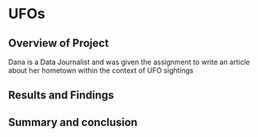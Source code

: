 # UFOs

## Overview of Project

Dana is a Data Journalist and was given the assignment to write an article about her hometown within the context of UFO sightings

## Results and Findings


## Summary and conclusion
